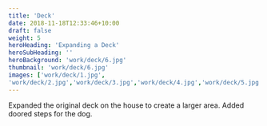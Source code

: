 ```yaml
---
title: 'Deck'
date: 2018-11-18T12:33:46+10:00
draft: false
weight: 5
heroHeading: 'Expanding a Deck'
heroSubHeading: ''
heroBackground: 'work/deck/6.jpg'
thumbnail: 'work/deck/6.jpg'
images: ['work/deck/1.jpg', 
'work/deck/2.jpg','work/deck/3.jpg','work/deck/4.jpg','work/deck/5.jpg','work/deck/6.jpg', work/deck/7.jpg, work/deck/8.jpg]
---
```


Expanded the original deck on the house to create a larger area. Added doored steps for the dog.                                        
